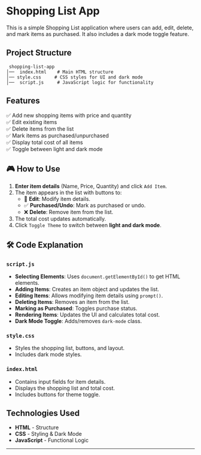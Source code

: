 # Shopping List App

This is a simple Shopping List application where users can add, edit, delete, and mark items as purchased. It also includes a dark mode toggle feature.

##  Project Structure

```
 shopping-list-app
│──  index.html    # Main HTML structure
│── style.css     # CSS styles for UI and dark mode
│──  script.js     # JavaScript logic for functionality
```

##  Features

✅ Add new shopping items with price and quantity  
✅ Edit existing items  
✅ Delete items from the list  
✅ Mark items as purchased/unpurchased  
✅ Display total cost of all items  
✅ Toggle between light and dark mode  



## 🎮 How to Use

1. **Enter item details** (Name, Price, Quantity) and click `Add Item`.
2. The item appears in the list with buttons to:
   - 📝 **Edit**: Modify item details.
   - ✅ **Purchased/Undo**: Mark as purchased or undo.
   - ❌ **Delete**: Remove item from the list.
3. The total cost updates automatically.
4. Click `Toggle Theme` to switch between **light and dark mode**.

## 🛠 Code Explanation

###  `script.js`
- **Selecting Elements**: Uses `document.getElementById()` to get HTML elements.
- **Adding Items**: Creates an item object and updates the list.
- **Editing Items**: Allows modifying item details using `prompt()`.
- **Deleting Items**: Removes an item from the list.
- **Marking as Purchased**: Toggles purchase status.
- **Rendering Items**: Updates the UI and calculates total cost.
- **Dark Mode Toggle**: Adds/removes `dark-mode` class.

###  `style.css`
- Styles the shopping list, buttons, and layout.
- Includes dark mode styles.

### `index.html`
- Contains input fields for item details.
- Displays the shopping list and total cost.
- Includes buttons for theme toggle.

##  Technologies Used

- **HTML** - Structure
- **CSS** - Styling & Dark Mode
- **JavaScript** - Functional Logic

---

